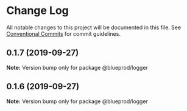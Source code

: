 # Change Log

All notable changes to this project will be documented in this file.
See [Conventional Commits](https://conventionalcommits.org) for commit guidelines.

## 0.1.7 (2019-09-27)

**Note:** Version bump only for package @blueprod/logger





## 0.1.6 (2019-09-27)

**Note:** Version bump only for package @blueprod/logger
